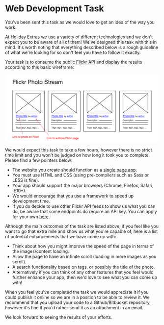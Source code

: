 # Web Development Task

You've been sent this task as we would love to get an idea of the way you work.

At Holiday Extras we use a variety of different technologies and
we don't expect you to be aware of all of them! We've designed this task with this in mind. It's worth noting that everything described below is a rough guideline of what we're looking for so don't feel you have to follow it exactly.

Your task is to consume the public [Flickr API](https://api.flickr.com/services/feeds/photos_public.gne?format=json) and display the results according to this basic wireframe:

![mockup](vyDVR1e.png)

We would expect this task to take a few hours, however there is no strict time limit and you won't be judged on how long it took you to complete. Please find a few pointers below:

* The website you create should function as a [single page app](http://en.wikipedia.org/wiki/Single-page_application).
* You must use HTML and CSS (using pre-compilers such as Sass or LESS is fine).
* Your app should support the major browsers (Chrome, Firefox, Safari, IE10+).
* We would encourage that you use a framework to speed up development time.
* If you do decide to use other Flickr API feeds to show us what you can do, be aware that some endpoints do require an API key. You can apply for your own [here](https://www.flickr.com/services/api/keys).

Although the main outcomes of the task are listed above, if you feel like you want to go that extra mile and show us what you're capable of, here is a list of potential enhancements that we have come up with:

* Think about how you might improve the speed of the page in terms of the images/content loading.
* Allow the page to have an infinite scroll (loading in more images as you scroll).
* A search functionality based on tags, or possibly the title of the photo.
* Alternatively if you can think of any other features that you feel would further enhance your app, then we'd love to see what you can come up with!

When you feel you've completed the task we would appreciate it if you could publish it online so we are in a position to be able to review it. We recommend that you upload your code to a Github/Bitbucket repository, however it's fine if you'd rather send it as an attachment in an email.

We look forward to seeing the results of your efforts.
